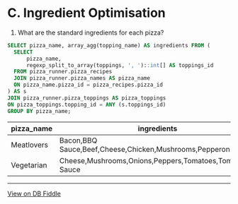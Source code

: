 # C. Ingredient Optimisation

1. What are the standard ingredients for each pizza?
``` SQL
SELECT pizza_name, array_agg(topping_name) AS ingredients FROM (
  SELECT 
  	  pizza_name,
      regexp_split_to_array(toppings, ', ')::int[] AS toppings_id
  FROM pizza_runner.pizza_recipes
  JOIN pizza_runner.pizza_names AS pizza_name
  ON pizza_name.pizza_id = pizza_recipes.pizza_id
) AS s
JOIN pizza_runner.pizza_toppings AS pizza_toppings
ON pizza_toppings.topping_id = ANY (s.toppings_id)
GROUP BY pizza_name;
```

| pizza_name | ingredients                                                    |
| ---------- | -------------------------------------------------------------- |
| Meatlovers | Bacon,BBQ Sauce,Beef,Cheese,Chicken,Mushrooms,Pepperoni,Salami |
| Vegetarian | Cheese,Mushrooms,Onions,Peppers,Tomatoes,Tomato Sauce          |

---

[View on DB Fiddle](https://www.db-fiddle.com/f/7VcQKQwsS3CTkGRFG7vu98/65)
